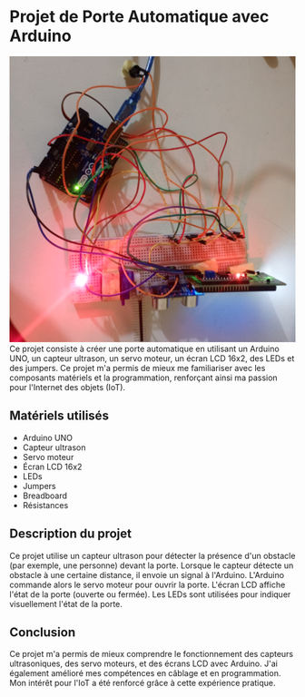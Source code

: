 
# Projet de Porte Automatique avec Arduino
<img style="height=200px;width=200px;object-fit:cover" src="montage.jpg"/>
Ce projet consiste à créer une porte automatique en utilisant un Arduino UNO, un capteur ultrason, un servo moteur, un écran LCD 16x2, des LEDs et des jumpers. Ce projet m'a permis de mieux me familiariser avec les composants matériels et la programmation, renforçant ainsi ma passion pour l'Internet des objets (IoT).

## Matériels utilisés

- Arduino UNO
- Capteur ultrason
- Servo moteur
- Écran LCD 16x2
- LEDs
- Jumpers
- Breadboard
- Résistances

## Description du projet

Ce projet utilise un capteur ultrason pour détecter la présence d'un obstacle (par exemple, une personne) devant la porte. Lorsque le capteur détecte un obstacle à une certaine distance, il envoie un signal à l'Arduino. L'Arduino commande alors le servo moteur pour ouvrir la porte. L'écran LCD affiche l'état de la porte (ouverte ou fermée). Les LEDs sont utilisées pour indiquer visuellement l'état de la porte.

## Conclusion
Ce projet m'a permis de mieux comprendre le fonctionnement des capteurs ultrasoniques, des servo moteurs, et des écrans LCD avec Arduino. J'ai également amélioré mes compétences en câblage et en programmation. Mon intérêt pour l'IoT a été renforcé grâce à cette expérience pratique.

